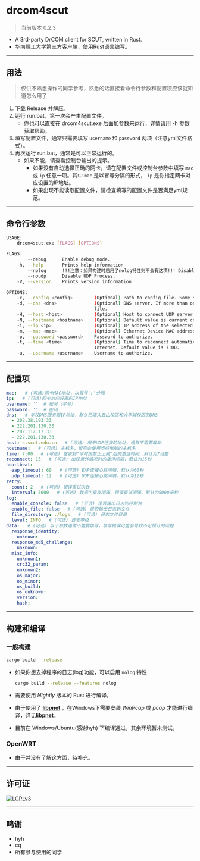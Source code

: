 # drcom4scut

> 当前版本  0.2.3

+ A 3rd-party DrCOM client for SCUT, written in Rust.
+ 华南理工大学第三方客户端，使用Rust语言编写。

------------------------------------------------------

## 用法

> 仅供不熟悉操作的同学参考，熟悉的话直接看命令行参数和配置项应该就知道怎么用了

1. 下载 Release 并解压。
2. 运行 run.bat，第一次会产生配置文件。
   + 你也可以直接在 drcom4scut.exe 后面加参数来运行，详情请用 -h 参数获取帮助。
3. 填写配置文件，通常只需要填写 `username` 和 `password` 两项（注意yml文件格式）。
4. 再次运行 run.bat，通常是可以正常运行的。
   + 如果不能，请查看控制台输出的提示。
     + 如果没有自动选择正确的网卡，请在配置文件或控制台参数中填写 `mac` 或 `ip` 任意一项。其中 `mac` 是以冒号分隔的形式， `ip` 是你指定网卡对应设置的IP地址。
     + 如果出现不能读取配置文件，请检查填写的配置文件是否满足yml规范。

------------------------------------------------------

## 命令行参数

```bash
USAGE:
    drcom4scut.exe [FLAGS] [OPTIONS]

FLAGS:
        --debug      Enable debug mode.
    -h, --help       Prints help information
        --nolog      !!!注意：如果构建时启用了nolog特性则不会有这项!!! Disable logger, no any output at all, unless PANIC or EXCEPTION of program occurred.
        --noudp      Disable UDP Process.
    -V, --version    Prints version information

OPTIONS:
    -c, --config <config>        (Optional) Path to config file. Some settings only can be set by config file.
    -d, --dns <dns>              (Optional) DNS server. If more than one, you can add the remain DNS servers to config
                                 file.
    -H, --host <host>            (Optional) Host to connect UDP server. Default value is 's.scut.edu.cn'.
    -N, --hostname <hostname>    (Optional) Default value is current computer host name.
    -i, --ip <ip>                (Optional) IP address of the selected Ethernet Device.
    -m, --mac <mac>              (Optional) Ethernet Device MAC address.
    -p, --password <password>    Password to authorize.
    -t, --time <time>            (Optional) Time to reconnect automatically after you are not allowed to access
                                 Internet. Default value is 7:00.
    -u, --username <username>    Username to authorize.
```

------------------------------------------------------

## 配置项

```yml
mac:   # (可选)网卡MAC地址，以冒号':'分隔
ip:   # (可选)网卡对应设置的IP地址
username: ''  # 账号（学号）
password: ''  # 密码
dns:   # 学校DNS服务器IP地址，默认已填入五山校区和大学城校区的DNS
  - 202.38.193.33
  - 222.201.130.30
  - 202.112.17.33
  - 222.201.130.33
host: s.scut.edu.cn   # (可选) 用于UDP连接的地址，通常不需要改动
hostname:   # (可选) 主机名，留空会使用当前电脑的主机名
time: 7:00   # (可选) 在收到“本时段禁止上网”后的重连时间，默认为7点整
reconnect: 15   # (可选) 出现意外情况时的重连间隔，默认为15秒
heartbeat:
  eap_timeout: 60   # (可选) EAP连接心跳间隔，默认为60秒
  udp_timeout: 12   # (可选) UDP连接心跳间隔，默认为12秒
retry:
  count: 2   # (可选) 错误重试次数
  interval: 5000   # (可选) 数据包重发间隔、错误重试间隔，默认为5000毫秒
log:
  enable_console: false   # (可选) 是否输出日志到控制台
  enable_file: false   # (可选) 是否输出日志到文件
  file_directory: ./logs   # (可选) 日志文件目录
  level: INFO   # (可选) 日志等级
data:   # (可选) 以下参数通常不需要填写，填写错误可能会导致不可预计的问题
  response_identity:
    unknown:
  response_md5_challenge:
    unknown:
  misc_info:
    unknown1:
    crc32_param:
    unknown2:
    os_major:
    os_minor:
    os_build:
    os_unknown:
    version:
    hash:
```

------------------------------------------------------

## 构建和编译

### 一般构建

```bash
cargo build --release
```

+ 如果你想去掉程序的日志(log)功能，可以启用 `nolog` 特性

    ```bash
    cargo build --release --features nolog
    ```

+ 需要使用 *Nightly* 版本的 Rust 进行编译。

+ 由于使用了 [**libpnet**](https://crates.io/crates/pnet) ，在Windows下需要安装 *WinPcap* 或 *pcap* 才能进行编译，详见[**libpnet**](https://crates.io/crates/pnet)。

+ 目前在 Windows/Ubuntu(感谢hyh) 下编译通过，其余环境暂未测试。

### OpenWRT

+ 由于并没有了解这方面，待补充。

------------------------------------------------------

## 许可证

[![LGPLv3](https://img.shields.io/badge/License-LGPLv3-blue.svg?longCache=true)](https://github.com/SeaLoong/drcom4scut/blob/master/LICENSE)

------------------------------------------------------

## 鸣谢

+ hyh
+ cq
+ 所有参与使用的同学
